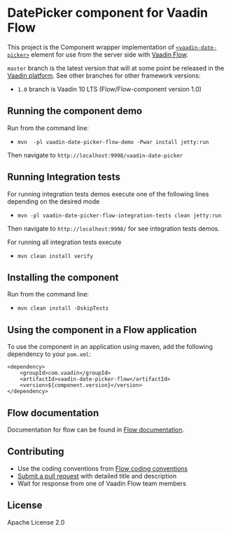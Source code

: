 # DatePicker component for Vaadin Flow

This project is the Component wrapper implementation of [`<vaadin-date-picker>`](https://github.com/vaadin/vaadin-date-picker) element
for use from the server side with [Vaadin Flow](https://github.com/vaadin/flow).

`master` branch is the latest version that will at some point be released in the [Vaadin platform](https://github.com/vaadin/platform). See other branches for other framework versions:
 - `1.0` branch is Vaadin 10 LTS (Flow/Flow-component version 1.0)

## Running the component demo
Run from the command line:
- `mvn  -pl vaadin-date-picker-flow-demo -Pwar install jetty:run`

Then navigate to `http://localhost:9998/vaadin-date-picker`

## Running Integration tests

For running integration tests demos execute one of the following lines depending on the desired mode
- `mvn -pl vaadin-date-picker-flow-integration-tests clean jetty:run`

Then navigate to `http://localhost:9998/` for see integration tests demos.

For running all integration tests execute
- `mvn clean install verify`

## Installing the component
Run from the command line:
- `mvn clean install -DskipTests`

## Using the component in a Flow application
To use the component in an application using maven,
add the following dependency to your `pom.xml`:
```
<dependency>
    <groupId>com.vaadin</groupId>
    <artifactId>vaadin-date-picker-flow</artifactId>
    <version>${component.version}</version>
</dependency>
```

## Flow documentation
Documentation for flow can be found in [Flow documentation](https://github.com/vaadin/flow-and-components-documentation/blob/master/documentation/Overview.asciidoc).

## Contributing
- Use the coding conventions from [Flow coding conventions](https://github.com/vaadin/flow/tree/master/eclipse)
- [Submit a pull request](https://www.digitalocean.com/community/tutorials/how-to-create-a-pull-request-on-github) with detailed title and description
- Wait for response from one of Vaadin Flow team members

## License
Apache License 2.0

